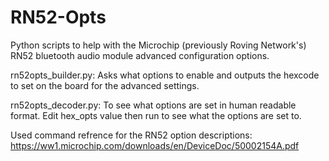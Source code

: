 # RN52-Opts
Python scripts to help with the Microchip (previously Roving Network's) RN52 bluetooth audio module advanced configuration options. 


rn52opts_builder.py: Asks what options to enable and outputs the hexcode to set on the board for the advanced settings. 

rn52opts_decoder.py: To see what options are set in human readable format. Edit hex_opts value then run to see what the options are set to. 

Used command refrence for the RN52 option descriptions: 
https://ww1.microchip.com/downloads/en/DeviceDoc/50002154A.pdf
